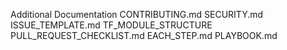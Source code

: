 Additional Documentation
CONTRIBUTING.md
SECURITY.md
ISSUE_TEMPLATE.md
TF_MODULE_STRUCTURE
PULL_REQUEST_CHECKLIST.md
EACH_STEP.md
PLAYBOOK.md